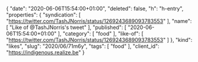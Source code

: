 {
  "date": "2020-06-06T15:54:00+01:00",
  "deleted": false,
  "h": "h-entry",
  "properties": {
    "syndication": [
      "https://twitter.com/TashJNorris/status/1269243689093783553"
    ],
    "name": [
      "Like of @TashJNorris's tweet"
    ],
    "published": [
      "2020-06-06T15:54:00+01:00"
    ],
    "category": [
      "food"
    ],
    "like-of": [
      "https://twitter.com/TashJNorris/status/1269243689093783553"
    ]
  },
  "kind": "likes",
  "slug": "2020/06/71m6y",
  "tags": [
    "food"
  ],
  "client_id": "https://indigenous.realize.be"
}
